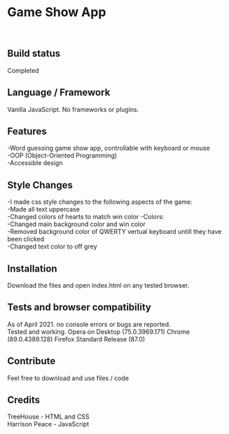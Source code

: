 ## <h1>Game Show App</h1>
<br>

## Build status
Completed

## Language / Framework
Vanilla JavaScript.
No frameworks or plugins.

## Features
-Word guessing game show app, controllable with keyboard or mouse<br>
-OOP (Object-Oriented Programming)<br>
-Accessible design

## Style Changes
-I made css style changes to the following aspects of the game:<br>
-Made all text uppercase<br>
-Changed colors of hearts to match win color
-Colors:<br>
     -Changed main background color and win color<br>
     -Removed background color of QWERTY vertual keyboard untill they have been clicked<br>
     -Changed text color to off grey<br>


## Installation
Download the files and open index.html on any tested browser.

## Tests and browser compatibility
As of April 2021. no console errors or bugs are reported.<br>
Tested and working. Opera on Desktop (75.0.3969.171) Chrome (89.0.4389.128) Firefox Standard Release (87.0)

## Contribute
Feel free to download and use files / code 

## Credits
TreeHouse - HTML and CSS<br>
Harrison Peace - JavaScript
